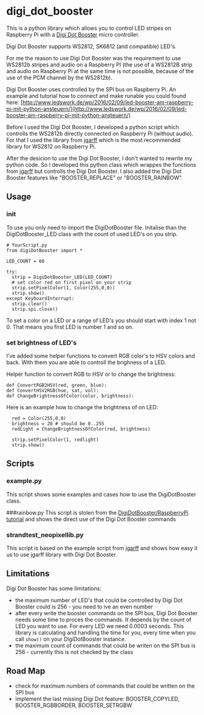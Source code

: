 # digi_dot_booster

This is a python library which allows you to control LED stripes on Raspberry Pi with a [Digi Dot Booster](http://www.led-genial.de/DIGI-DOT-Booster-WS2812-und-SK6812-ueber-SPI-Schnittstelle-ansteuern) micro controller. 

Digi Dot Booster supports WS2812, SK6812 (and compatible) LED's.

For me the reason to use Digi Dot Booster was the requirement to use WS2812b stripes and audio on a Raspberry PI (the use of a WS2812B strip and audio on Raspberry Pi at the same time is not possible, because of the use of the PCM channel by the WS2812b).

Digi Dot Booster uses controlled by the SPI bus on Raspberry Pi. An example and tutorial how to connect and make runable you could found here: [http://www.ledswork.de/wp/2016/02/09/led-booster-am-raspberry-pi-mit-python-ansteuern/](http://www.ledswork.de/wp/2016/02/09/led-booster-am-raspberry-pi-mit-python-ansteuern/)

Before I used the Digi Dot Booster, I developed a python script which controlls the WS2812b directly connected on Raspberry Pi (without audio). For that I used the library from [jgarff](https://github.com/jgarff/rpi_ws281x) which is the most recommended library for WS2812 on Raspberry Pi.

After the desicion to use the Digi Dot Booster, I don't wanted to rewrite my python code. So I developed this python class which wrappes the functions from [jgarff](https://github.com/jgarff/rpi_ws281x) but controlls the Digi Dot Booster. I also added the Digi Dot Booster features like "BOOSTER_REPLACE" or "BOOSTER_RAINBOW".

## Usage

### init

To use you only need to import the DigiDotBooster file. Initalise than the DigiDotBooster_LED class with the count of used LED's on you strip.

````
# YourScript.py
from digiDotBooster import *

LED_COUNT = 60

try:
  strip = DigiDotBooster_LED(LED_COUNT)
  # set color red on first pixel on your strip 
  strip.setPixelColor(1, Color(255,0,0))
  strip.show()
except KeyboardInterrupt:
  strip.clear()
  strip.spi.close()  
````

To set a color on a LED or a range of LED's you should start with index 1 not 0. That means you first LED is number 1 and so on.


### set brightness of LED's

I've added some helper functions to convert RGB color's to HSV colors and back. With them you are able to controll the brighness of a LED.

Helper function to convert RGB to HSV or to change the brightness:

````
def ConvertRGB2HSV(red, green, blue):
def ConvertHSV2RGB(hue, sat, vol):
def ChangeBrightnessOfColor(color, brightness):
````


Here is an example how to change the brightness of on LED:

````
  red = Color(255,0,0)
  brightness = 20 # should be 0..255
  redLight = ChangeBrightnessOfColor(red, brightness)
  
  strip.setPixelColor(1, redlight)
  strip.show()
````


## Scripts

### example.py
This script shows some examples and cases how to use the DigiDotBooster class.

###rainbow.py
This script is stolen from the [DigiDotBooster/RaspberryPi tutorial](http://www.ledswork.de/wp/2016/02/09/led-booster-am-raspberry-pi-mit-python-ansteuern/) and shows the direct use of the Digi Dot Booster commands

### strandtest_neopixellib.py
This script is based on the example script from [jgarff](https://github.com/jgarff/rpi_ws281x/blob/master/python/examples/strandtest.py) and shows how easy it us to use jgarff library with Digi Dot Booster.



## Limitations
 Digi Dot Booster has some limitations:
 
  * the maximum number of LED's that could be controlled by Digi Dot Booster could is 256 - you need to ive an even number
  * after every write the booster commands on the SPI bus, Digi Dot Booster needs some time to proces the commands. It depends by the count of LED you want to use. For every LED we need 0.0003 seconds. This library is calculating and handling the time for you, every time when you call `show()` on your DigiDotBooster instance.
  * the maximum count of commands that could be writen on the SPI bus is 256 - currently this is not checked by the class
  
## Road Map

* check for maximum numbers of commands that could be written on the SPI bus
* implement the last missing Digi Dot feature: BOOSTER_COPYLED, BOOSTER_RGBBORDER, BOOSTER_SETRGBW









 